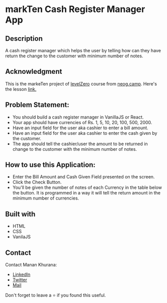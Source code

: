 # markTen Cash Register Manager App
## Description
A cash register manager which helps the user by telling how can they have return the change to the customer with minimum number of notes.

## Acknowledgment
This is the markeTen project of [levelZero](https://neog.camp/level-zero) course from [neog.camp](neog.camp). Here's the lesson [link.](https://neog.camp/guide/lessonSix)

## Problem Statement:
- You should build a cash register manager in VanillaJS or React.
- Your app should have currencies of Rs. 1, 5, 10, 20, 100, 500, 2000.
- Have an input field for the user aka cashier to enter a bill amount.
- Have an input field for the user aka cashier to enter the cash given by the customer.
- The app should tell the cashier/user the amount to be returned in change to the customer with the minimum number of notes.

## How to use this Application:
- Enter the Bill Amount and Cash Given Field presented on the screen.
- Click the Check Button.
- You'll be given the number of notes of each Currency in the table below the button. It is programmed in a way it will tell the return amount in the minimum number of  currencies.

## Built with
- HTML
- CSS
- VanilaJS

## Contact
Contact Manan Khurana:
- [LinkedIn](https://www.linkedin.com/in/manan-khurana-1b135b19b/)
- [Twitter](https://twitter.com/manankhurrana)
- [Mail](mailto:khuranamanan12@gmail.com)

Don't forget to leave a ⭐ if you found this useful.
